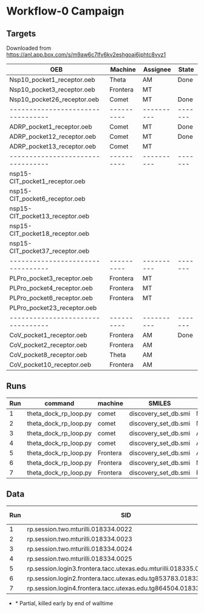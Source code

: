 # Workflow-0 Campaign

## Targets 

Downloaded from https://anl.app.box.com/s/m9aw6c7lfv6kv2eshgoaj6jphtc8vyz1

| OEB                             | Machine  | Assignee | State |
|---------------------------------|----------|----------|-------|
| Nsp10_pocket1_receptor.oeb      | Theta    | AM       | Done  |
| Nsp10_pocket3_receptor.oeb      | Frontera | MT       |       |
| Nsp10_pocket26_receptor.oeb     | Comet    | MT       | Done  |
|---------------------------------|----------|----------|-------|
| ADRP_pocket1_receptor.oeb       | Comet    | MT       | Done  |
| ADRP_pocket12_receptor.oeb      | Comet    | MT       | Done  |
| ADRP_pocket13_receptor.oeb      | Comet    | MT       |       | 
|---------------------------------|----------|----------|-------|
| nsp15-CIT_pocket1_receptor.oeb  |          |          |       |
| nsp15-CIT_pocket6_receptor.oeb  |          |          |       |
| nsp15-CIT_pocket13_receptor.oeb |          |          |       |
| nsp15-CIT_pocket18_receptor.oeb |          |          |       |
| nsp15-CIT_pocket37_receptor.oeb |          |          |       |
|---------------------------------|----------|----------|-------|
| PLPro_pocket3_receptor.oeb      | Frontera | MT       |       |
| PLPro_pocket4_receptor.oeb      | Frontera | MT       |       |
| PLPro_pocket6_receptor.oeb      | Frontera | MT       |       |
| PLPro_pocket23_receptor.oeb     |          |          |       |
|---------------------------------|----------|----------|-------|
| CoV_pocket1_receptor.oeb        | Frontera | AM       | Done  |
| CoV_pocket2_receptor.oeb        | Frontera | AM       |       |
| CoV_pocket8_receptor.oeb        | Theta    | AM       |       |
| CoV_pocket10_receptor.oeb       | Frontera | AM       |       |


## Runs

| Run | command                    | machine  | SMILES               | OEB                         |
|-----|----------------------------|----------|----------------------|-----------------------------|
| 1   | theta_dock_rp_loop.py      | comet    | discovery_set_db.smi | Nsp10_pocket26_receptor.oeb |
| 2   | theta_dock_rp_loop.py      | comet    | discovery_set_db.smi | Nsp10_pocket26_receptor.oeb |
| 3   | theta_dock_rp_loop.py      | comet    | discovery_set_db.smi | ADRP_pocket1_receptor.oeb   |
| 4   | theta_dock_rp_loop.py      | comet    | discovery_set_db.smi | ADRP_pocket1_receptor.oeb   |
| 5   | theta_dock_rp_loop.py      | Frontera | discovery_set_db.smi | ADRP_pocket13_receptor.oeb  |
| 6   | theta_dock_rp_loop.py      | Frontera | discovery_set_db.smi | Nsp10_pocket3_receptor.oeb  |
| 7   | theta_dock_rp_loop.py      | Frontera | discovery_set_db.smi | PLPro_pocket3_receptor.oeb  |

## Data

| Run | SID                                                               | Idx    | # pilots | task/pilot | # Idx  |
|-----|-------------------------------------------------------------------|--------|----------|------------|--------|
| 1   | rp.session.two.mturilli.018334.0022                               | 0      | 2        | 50         | 2000   |
| 2   | rp.session.two.mturilli.018334.0023                               | 200000 | 2        | 50         | 2000   |
| 3   | rp.session.two.mturilli.018334.0024                               | 0      | 2        | 50         | 2000   |
| 4   | rp.session.two.mturilli.018334.0025                               | 200000 | 2        | 50         | 2000   |
| 5   | rp.session.login3.frontera.tacc.utexas.edu.mturilli.018335.0000\* | 0      | 1        | 4          | 80000  |
| 6   | rp.session.login2.frontera.tacc.utexas.edu.tg853783.018335.0000\* | 0      | 1        | 4          | 80000  |
| 7   | rp.session.login4.frontera.tacc.utexas.edu.tg864504.018335.0000   | 0      | 1        | 4          | 40000  |

* \* Partial, killed early by end of walltime
